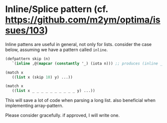 # Inline/Splice pattern (cf. https://github.com/m2ym/optima/issues/103)

Inline pattens are useful in general, not only for lists.
consider the case below, assuming we have a pattern called `inline`.

```lisp
(defpattern skip (n)
   `(inline ,@(mapcar (constantly '_) (iota n))) ;; produces (inline _ _ _) for (skip 3)

(match x
   ((list x (skip 10) y) ...))

(match x
   ((list x _ _ _ _ _ _ _ _ _ _ y) ...))
```

This will save a lot of code when parsing a long list.
also beneficial when implementing array-pattern.

Please consider gracefully. if approved, I will write one.
